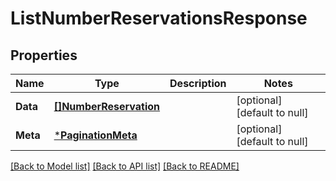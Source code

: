 # ListNumberReservationsResponse

## Properties
Name | Type | Description | Notes
------------ | ------------- | ------------- | -------------
**Data** | [**[]NumberReservation**](NumberReservation.md) |  | [optional] [default to null]
**Meta** | [***PaginationMeta**](PaginationMeta.md) |  | [optional] [default to null]

[[Back to Model list]](../README.md#documentation-for-models) [[Back to API list]](../README.md#documentation-for-api-endpoints) [[Back to README]](../README.md)

